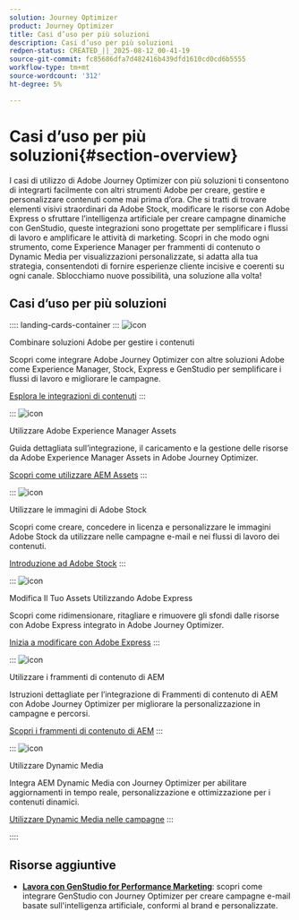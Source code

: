 ```yaml
---
solution: Journey Optimizer
product: Journey Optimizer
title: Casi d’uso per più soluzioni
description: Casi d’uso per più soluzioni
redpen-status: CREATED_||_2025-08-12_00-41-19
source-git-commit: fc85686dfa7d482416b439dfd1610cd0cd6b5555
workflow-type: tm+mt
source-wordcount: '312'
ht-degree: 5%

---
```



# Casi d’uso per più soluzioni{#section-overview}

I casi di utilizzo di Adobe Journey Optimizer con più soluzioni ti consentono di integrarti facilmente con altri strumenti Adobe per creare, gestire e personalizzare contenuti come mai prima d’ora. Che si tratti di trovare elementi visivi straordinari da Adobe Stock, modificare le risorse con Adobe Express o sfruttare l’intelligenza artificiale per creare campagne dinamiche con GenStudio, queste integrazioni sono progettate per semplificare i flussi di lavoro e amplificare le attività di marketing. Scopri in che modo ogni strumento, come Experience Manager per frammenti di contenuto o Dynamic Media per visualizzazioni personalizzate, si adatta alla tua strategia, consentendoti di fornire esperienze cliente incisive e coerenti su ogni canale. Sblocchiamo nuove possibilità, una soluzione alla volta!

## Casi d’uso per più soluzioni

:::: landing-cards-container
:::
![icon](https://cdn.experienceleague.adobe.com/icons/puzzle-piece.svg)

Combinare soluzioni Adobe per gestire i contenuti

Scopri come integrare Adobe Journey Optimizer con altre soluzioni Adobe come Experience Manager, Stock, Express e GenStudio per semplificare i flussi di lavoro e migliorare le campagne.

[Esplora le integrazioni di contenuti](../using/integrations/content-integrations.md)
:::

:::
![icon](https://cdn.experienceleague.adobe.com/icons/screwdriver-wrench.svg)

Utilizzare Adobe Experience Manager Assets

Guida dettagliata sull’integrazione, il caricamento e la gestione delle risorse da Adobe Experience Manager Assets in Adobe Journey Optimizer.

[Scopri come utilizzare AEM Assets](../using/integrations/assets.md)
:::

:::
![icon](https://cdn.experienceleague.adobe.com/icons/images.svg)

Utilizzare le immagini di Adobe Stock

Scopri come creare, concedere in licenza e personalizzare le immagini Adobe Stock da utilizzare nelle campagne e-mail e nei flussi di lavoro dei contenuti.

[Introduzione ad Adobe Stock](../using/integrations/stock.md)
:::

:::
![icon](https://cdn.experienceleague.adobe.com/icons/pencil-ruler.svg)

Modifica Il Tuo Assets Utilizzando Adobe Express

Scopri come ridimensionare, ritagliare e rimuovere gli sfondi dalle risorse con Adobe Express integrato in Adobe Journey Optimizer.

[Inizia a modificare con Adobe Express](../using/integrations/express.md)
:::

:::
![icon](https://cdn.experienceleague.adobe.com/icons/code-branch.svg)

Utilizzare i frammenti di contenuto di AEM

Istruzioni dettagliate per l’integrazione di Frammenti di contenuto di AEM con Adobe Journey Optimizer per migliorare la personalizzazione in campagne e percorsi.

[Scopri i frammenti di contenuto di AEM](../using/integrations/aem-fragments.md)
:::

:::
![icon](https://cdn.experienceleague.adobe.com/icons/bullseye.svg)

Utilizzare Dynamic Media

Integra AEM Dynamic Media con Journey Optimizer per abilitare aggiornamenti in tempo reale, personalizzazione e ottimizzazione per i contenuti dinamici.

[Utilizzare Dynamic Media nelle campagne](../using/integrations/aem-dynamic.md)
:::

::::


## Risorse aggiuntive

- **[Lavora con GenStudio for Performance Marketing](../using/integrations/genstudio.md)**: scopri come integrare GenStudio con Journey Optimizer per creare campagne e-mail basate sull&#39;intelligenza artificiale, conformi al brand e personalizzate.
